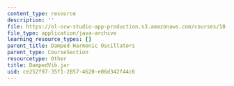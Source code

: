 ```yaml
---
content_type: resource
description: ''
file: https://ol-ocw-studio-app-production.s3.amazonaws.com/courses/18-03sc-differential-equations-fall-2011/ce252f9735f128574620e06d342f44c6_DampedVib.jar
file_type: application/java-archive
learning_resource_types: []
parent_title: Damped Harmonic Oscillators
parent_type: CourseSection
resourcetype: Other
title: DampedVib.jar
uid: ce252f97-35f1-2857-4620-e06d342f44c6
---
```

